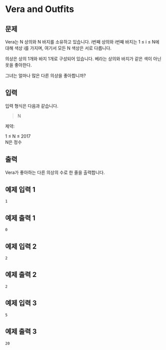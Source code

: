 # Vera and Outfits 

## 문제
Vera는 N 상의와 N 바지를 소유하고 있습니다. i번째 상의와 i번째 바지는 1 ≤ i ≤ N에 대해 색상 i를 가지며, 여기서 모든 N 색상은 서로 다릅니다.

의상은 상의 1개와 바지 1개로 구성되어 있습니다. 베라는 상의와 바지가 같은 색이 아닌 옷을 좋아한다.

그녀는 얼마나 많은 다른 의상을 좋아합니까?

## 입력
입력 형식은 다음과 같습니다.

> N

제약:

1 ≤ N ≤ 2017  
N은 정수

## 출력
Vera가 좋아하는 다른 의상의 수로 한 줄을 출력합니다.

## 예제 입력 1
```1```
## 예제 출력 1
```0```
## 예제 입력 2
```2```
## 예제 출력 2
```2```
## 예제 입력 3
```5```
## 예제 출력 3
```20```